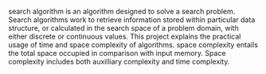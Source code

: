 search algorithm is an algorithm designed to solve a search problem. Search algorithms work to retrieve information stored within particular data structure, or calculated in the search space of a problem domain, with either discrete or continuous values. 
This project explains the practical usage of time and space complexity of algorithms. space complexity entails the total space occupied in comparison with input memory. Space complexity includes both auxilliary complexity and time complexity.


